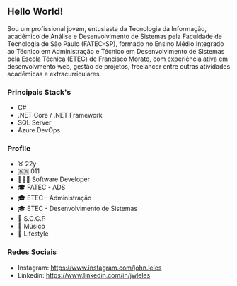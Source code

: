## Hello World!

Sou um profissional jovem, entusiasta da Tecnologia da Informação, acadêmico de Análise e Desenvolvimento de Sistemas pela Faculdade de Tecnologia de São Paulo (FATEC-SP), formado no Ensino Médio Integrado ao Técnico em Administração e Técnico em Desenvolvimento de Sistemas pela Escola Técnica (ETEC) de Francisco Morato, com experiência ativa em desenvolvmento web, gestão de projetos, freelancer entre outras atividades acadêmicas e extracurriculares.

### Principais Stack's

- C#
- .NET Core / .NET Framework
- SQL Server
- Azure DevOps

### Profile

- ♉️ 22y
- 🇧🇷 011
- 👨🏻‍💻 Software Developer
- 🎓 FATEC - ADS
- 🎓 ETEC - Administração
- 🎓 ETEC - Desenvolvimento de Sistemas
- 🦅 S.C.C.P
- 🎸 Músico
- 🍃 Lifestyle
  
### Redes Sociais
- Instagram: https://www.instagram.com/john.leles
- Linkedin: https://www.linkedin.com/in/jwleles
